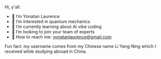 Hi, y'all.

- 🐨 I’m Yonatan Laurence
- 👀 I’m interested in quantum mechanics
- 💎 I’m currently learning about AI vibe coding
- 🧪 I’m looking to join your team of experts
- 🤙 How to reach me: yonatanlaurence@gmail.com

Fun fact: my username comes from my Chinese name Li Yang Ning which I received while studying abroad in China.

<!---
yangningBU/yangningBU is a ✨ special ✨ repository because its `README.md` (this file) appears on your GitHub profile.
You can click the Preview link to take a look at your changes.
--->
